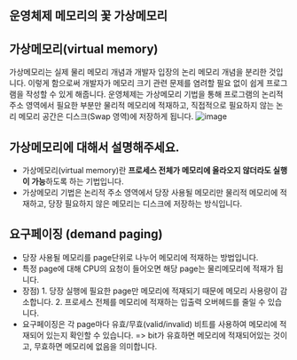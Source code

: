 ## 운영체제 메모리의 꽃 가상메모리


## 가상메모리(virtual memory)
가상메모리는 실제 물리 메모리 개념과 개발자 입장의 논리 메모리 개념을 분리한 것입니다.
이렇게 함으로써 개발자가 메모리 크기 관련 문제를 염려할 필요 없이 쉽게 프로그램을 작성할 수 있게 해줍니다.
운영체제는 가상메모리 기법을 통해 
프로그램의 논리적 주소 영역에서 필요한 부분만 물리적 메모리에 적재하고,
직접적으로 필요하지 않는 논리 메모리 공간은 디스크(Swap 영역)에 저장하게 됩니다.
![image](https://github.com/acrnm148/CS_STUDY/assets/67724306/935e4916-d712-4fb5-973f-973914dda852)



## 가상메모리에 대해서 설명해주세요.
- 가상메모리(virtual memory)란 **프로세스 전체가 메모리에 올라오지 않더라도 실행이 가능**하도록 하는 기법입니다.
- 가상메모리 기법은 논리적 주소 영역에서 당장 사용될 메모리만 물리적 메모리에 적재하고, 당장 필요하지 않은 메모리는 디스크에 저장하는 방식입니다.
  

## 요구페이징 (demand paging)
- 당장 사용될 메모리를 page단위로 나누어 메모리에 적재하는 방법입니다.
- 특정 page에 대해 CPU의 요청이 들어오면 해당 page는 물리메모리에 적재가 됩니다.
- 장점) 1. 당장 실행에 필요한 page만 메모리에 적재되기 때문에 메모리 사용량이 감소합니다.
        2. 프로세스 전체를 메모리에 적재하는 입출력 오버헤드를 줄일 수 있습니다.
- 요구페이징은 각 page마다 유효/무효(valid/invalid) 비트를 사용하여 메모리에 적재되어 있는지 확인할 수 있습니다.
    => bit가 유효하면 메모리에 적재되어있는 것이고, 무효하면 메모리에 없음을 의미합니다.

